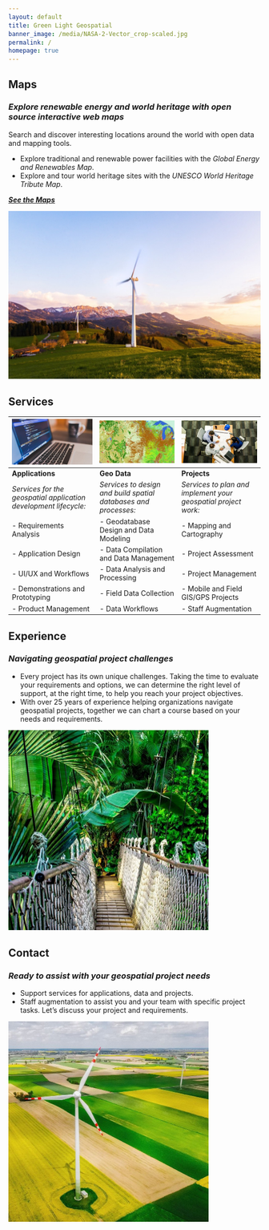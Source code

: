 ```yaml
---
layout: default
title: Green Light Geospatial
banner_image: /media/NASA-2-Vector_crop-scaled.jpg
permalink: /
homepage: true
---
```

  
## Maps
### *Explore renewable energy and world heritage with open source interactive web maps*
Search and discover interesting locations around the world with open data and mapping tools.
* Explore traditional and renewable power facilities with the *Global Energy and Renewables Map*.
* Explore and tour world heritage sites with the *UNESCO World Heritage Tribute Map*.
  
[***See the Maps***](/maps.md)

<img src="media/wind-turbine-green_mountains.jpg" alt="Wind turbine" width="800">


## Services

| <img src="media/Application-Design.jpg" alt="Application-Design" width="300">  | <img src="media/Landcover-600.jpg" alt="Geo Data" width="300"> | <img src="media/Project-Consulting.jpg" alt="Projects" width="400"> |
|----------|----------|----------|
| **Applications** | **Geo Data** | **Projects** |
|*Services for the geospatial application development lifecycle:*  |*Services to design and build spatial databases and processes:*  |*Services to plan and implement your geospatial project work:*  |
|- Requirements Analysis  |- Geodatabase Design and Data Modeling  |- Mapping and Cartography  |
|- Application Design  |- Data Compilation and Data Management  |- Project Assessment  |
|- UI/UX and Workflows  |- Data Analysis and Processing  |- Project Management  |
|- Demonstrations and Prototyping  |- Field Data Collection  |- Mobile and Field GIS/GPS Projects  |
|- Product Management  |- Data Workflows  |- Staff Augmentation  |


## Experience
### *Navigating geospatial project challenges*
- Every project has its own unique challenges. Taking the time to evaluate your requirements and options, we can determine the right level of support, at the right time, to help you reach your project objectives.
- With over 25 years of experience helping organizations navigate geospatial projects, together we can chart a course based on your needs and requirements.

<img src="media/Projects-bridge-800.jpg" alt="Bridge" width="400">


## Contact
### *Ready to assist with your geospatial project needs*
* Support services for applications, data and projects.
* Staff augmentation to assist you and your team with specific project tasks.
Let’s discuss your project and requirements.

<img src="media/windmills-square-800.jpg" alt="Wind turbine" width="400">


